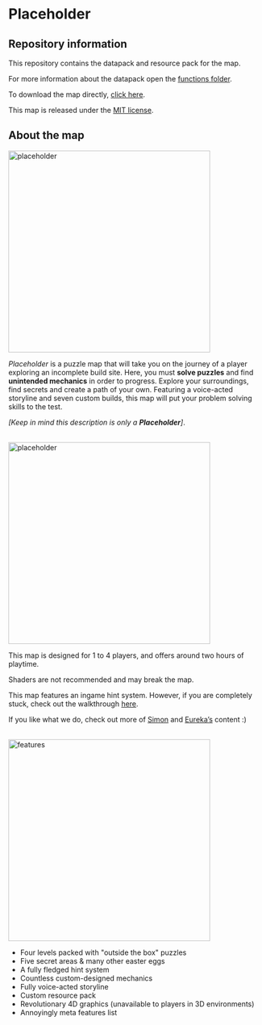 # Placeholder

## Repository information
This repository contains the datapack and resource pack for the map.

For more information about the datapack open the [functions folder](https://github.com/SimonDMC/Placeholder/tree/main/datapack/data/simondmc/functions).

To download the map directly, [click here](https://github.com/SimonDMC/Placeholder/releases/latest/download/Placeholder.zip).

This map is released under the [MIT license](https://github.com/SimonDMC/Placeholder/blob/main/LICENSE).

## About the map

<img src="https://cdn.discordapp.com/attachments/969900285868785685/974973614518575144/unknown.png" alt="placeholder" width="400"/>

*Placeholder* is a puzzle map that will take you on the journey of a player exploring an incomplete build site. Here, you must **solve puzzles** and find **unintended mechanics** in order to progress. Explore your surroundings, find secrets and create a path of your own.
Featuring a voice-acted storyline and seven custom builds, this map will put your problem solving skills to the test.

*[Keep in mind this description is only a **Placeholder**]*.

<br>
<img src="https://cdn.discordapp.com/attachments/969900285868785685/974972927151853618/unknown.png" alt="placeholder" width="400"/>

This map is designed for 1 to 4 players, and offers around two hours of playtime.

Shaders are not recommended and may break the map.

This map features an ingame hint system. However, if you are completely stuck, check out the walkthrough [here](https://example.com).

If you like what we do, check out more of [Simon](https://simondmc.com) and [Eureka’s](https://youtube.com/EurekaX) content :)

<br>
<img src="https://cdn.discordapp.com/attachments/969900285868785685/974972870319013928/unknown.png" alt="features" width="400"/>

* Four levels packed with "outside the box" puzzles 
* Five secret areas & many other easter eggs 
* A fully fledged hint system
* Countless custom-designed mechanics
* Fully voice-acted storyline
* Custom resource pack
* Revolutionary 4D graphics (unavailable to players in 3D environments)
* Annoyingly meta features list
